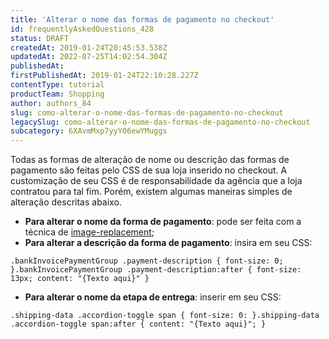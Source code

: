 ```yaml
---
title: 'Alterar o nome das formas de pagamento no checkout'
id: frequentlyAskedQuestions_428
status: DRAFT
createdAt: 2019-01-24T20:45:53.538Z
updatedAt: 2022-07-25T14:02:54.304Z
publishedAt: 
firstPublishedAt: 2019-01-24T22:10:28.227Z
contentType: tutorial
productTeam: Shopping
author: authors_84
slug: como-alterar-o-nome-das-formas-de-pagamento-no-checkout
legacySlug: como-alterar-o-nome-das-formas-de-pagamento-no-checkout
subcategory: 6XAvmMxp7yyY06ewYMuggs
---
```


Todas as formas de alteração de nome ou descrição das formas de pagamento são feitas pelo CSS de sua loja inserido no checkout.
A customização de seu CSS é de responsabilidade da agência que a loja contratou para tal fim.
Porém, existem algumas maneiras simples de alteração descritas abaixo.

- **Para alterar o nome da forma de pagamento**: pode ser feita com a técnica de [image-replacement](http://css-tricks.com/css-image-replacement/);
- **Para alterar a descrição da forma de pagamento**: insira em seu CSS:
 
`.bankInvoicePaymentGroup .payment-description { font-size: 0; }.bankInvoicePaymentGroup .payment-description:after { font-size: 13px; content: "{Texto aqui}" }`

- **Para alterar o nome da etapa de entrega**: inserir em seu CSS:

`.shipping-data .accordion-toggle span { font-size: 0: }.shipping-data .accordion-toggle span:after { content: "{Texto aqui}"; }`
